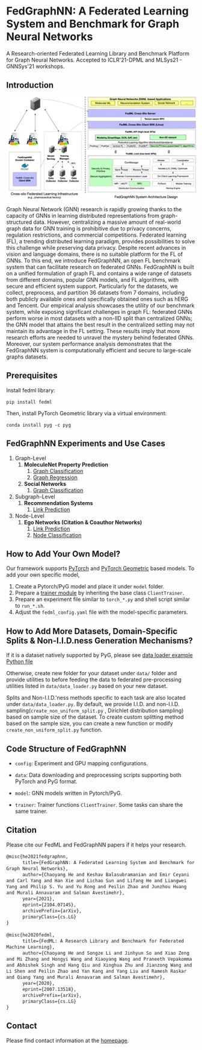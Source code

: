 # FedGraphNN: A Federated Learning System and Benchmark for Graph Neural Networks
A Research-oriented Federated Learning Library and Benchmark Platform for Graph Neural Networks. 
Accepted to ICLR'21-DPML and MLSys21 - GNNSys'21 workshops. 

## Introduction 

<div align="center">
 <img src="fedgraphnn.jpg" width="600px">
</div>

Graph Neural Network (GNN) research is rapidly growing thanks to the capacity of GNNs in learning distributed representations from graph-structured data. However, centralizing a massive amount of real-world graph data for GNN training is prohibitive due to privacy concerns, regulation restrictions, and commercial competitions. Federated learning (FL), a trending distributed learning paradigm, provides possibilities to solve this challenge while preserving data privacy. Despite recent advances in vision and language domains, there is no suitable platform for the FL of GNNs. To this end, we introduce FedGraphNN, an open FL benchmark system that can facilitate research on federated GNNs. FedGraphNN is built on a unified formulation of graph FL and contains a wide range of datasets from different domains, popular GNN models, and FL algorithms, with secure and efficient system support. Particularly for the datasets, we collect, preprocess, and partition 36 datasets from 7 domains, including both publicly available ones and specifically obtained ones such as hERG and Tencent. Our empirical analysis showcases the utility of our benchmark system, while exposing significant challenges in graph FL: federated GNNs perform worse in most datasets with a non-IID split than centralized GNNs; the GNN model that attains the best result in the centralized setting may not maintain its advantage in the FL setting. These results imply that more research efforts are needed to unravel the mystery behind federated GNNs. Moreover, our system performance analysis demonstrates that the FedGraphNN system is computationally efficient and secure to large-scale graphs datasets.

## Prerequisites

Install fedml library:
```
pip install fedml
```

Then, install  PyTorch Geometric library via a virtual environment:
```
conda install pyg -c pyg
```

## FedGraphNN Experiments and Use Cases

1. Graph-Level
      1. **MoleculeNet Property Prediction**
         1.  [Graph Classification](moleculenet_graph_clf/README.md) 
         2.  [Graph Regression](moleculenet_graph_reg/README.md) 
      2.  **Social Networks**
          1.  [Graph Classification](social_networks_graph_clf/README.md)
2. Subgraph-Level
      1. **Recommendation Systems**
         1. [Link Prediction](recsys_subgraph_link_pred/README.md)
3. Node-Level
      1. **Ego Networks (Citation & Coauthor Networks)**
         1. [Link Prediction](ego_networks_link_pred/README.md)
         2. [Node Classification](ego_networks_node_clf/README.md)

## How to Add Your Own Model?
Our framework supports [PyTorch](moleculenet_graph_clf/model/gcn_readout.py) and [PyTorch Geometric](social_networks_graph_clf/model/gin.py) based models. To add your own specific model, 

1. Create a Pytorch/PyG model and place it under `model` folder.
2. Prepare a [trainer module](recsys_subgraph_link_pred/trainer/fed_subgraph_lp_trainer.py) by inheriting the base class `ClientTrainer`.
3. Prepare an experiment file similar to `torch_*.py` and shell script similar to `run_*.sh`.
4. Adjust the `fedml_config.yaml` file with the model-specific parameters.

## How to Add More Datasets, Domain-Specific Splits & Non-I.I.D.ness Generation Mechanisms?
If it is a dataset natively supported by PyG, please see [data loader example Python file](social_networks_graph_clf/data/data_loader.py)

Otherwise, create new folder for your dataset under `data/` folder and provide utilities to before feeding the data to federated pre-processing utilities  listed in `data/data_loader.py` based on your new dataset.

Splits and Non-I.I.D.'ness methods specific to each task are also located under `data/data_loader.py`. By default, we provide I.I.D. and non-I.I.D. sampling(`create_non_uniform_split.py` , Dirichlet distribution sampling) based on sample size of the dataset. To create custom splitting method based on the sample size, you can create a new function or modify `create_non_uniform_split.py` function.

## Code Structure of FedGraphNN
<!-- Note: Each application have their specific configurations. Here, we list the common structure. For more details,. -->

- `config`: Experiment and GPU mapping configurations.

- `data`: Data downloading and preprocessing scripts supporting both PyTorch and PyG format. 

- `model`: GNN models written in Pytorch/PyG.

- `trainer`: Trainer functions  `ClientTrainer`. Some tasks can share the same trainer.

## Citation
Please cite our FedML and FedGraphNN papers if it helps your research.
```
@misc{he2021fedgraphnn,
      title={FedGraphNN: A Federated Learning System and Benchmark for Graph Neural Networks}, 
      author={Chaoyang He and Keshav Balasubramanian and Emir Ceyani and Carl Yang and Han Xie and Lichao Sun and Lifang He and Liangwei Yang and Philip S. Yu and Yu Rong and Peilin Zhao and Junzhou Huang and Murali Annavaram and Salman Avestimehr},
      year={2021},
      eprint={2104.07145},
      archivePrefix={arXiv},
      primaryClass={cs.LG}
}

@misc{he2020fedml,
      title={FedML: A Research Library and Benchmark for Federated Machine Learning}, 
      author={Chaoyang He and Songze Li and Jinhyun So and Xiao Zeng and Mi Zhang and Hongyi Wang and Xiaoyang Wang and Praneeth Vepakomma and Abhishek Singh and Hang Qiu and Xinghua Zhu and Jianzong Wang and Li Shen and Peilin Zhao and Yan Kang and Yang Liu and Ramesh Raskar and Qiang Yang and Murali Annavaram and Salman Avestimehr},
      year={2020},
      eprint={2007.13518},
      archivePrefix={arXiv},
      primaryClass={cs.LG}
}
```

## Contact

Please find contact information at the [homepage](https://github.com/FedML-AI/FedML#join-the-community).